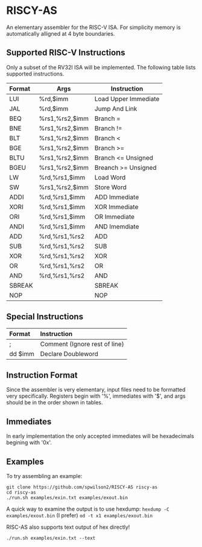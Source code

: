 # RISCY-AS
An elementary assembler for the RISC-V ISA. For simplicity memory is
automatically alligned at 4 byte boundaries.

## Supported RISC-V Instructions
Only a subset of the RV32I ISA will be implemented. The following table lists
supported instructions.

| Format |Args| Instruction |
| :------------- | ---- | ------------------------- |
|LUI  |%rd,$imm| Load Upper Immediate |
|JAL  |%rd,$imm |Jump And Link |
|BEQ  |%rs1,%rs2,$imm| Branch =|
|BNE  |%rs1,%rs2,$imm| Branch != |
|BLT  |%rs1,%rs2,$imm| Branch <|
|BGE  |%rs1,%rs2,$imm| Branch >=|
|BLTU |%rs1,%rs2,$imm|Branch <= Unsigned|
|BGEU |%rs1,%rs2,$imm| Breanch >= Unsigned|
|LW   |%rd,%rs1,$imm| Load Word |
|SW   |%rs1,%rs2,$imm|Store Word|
|ADDI |%rd,%rs1,$imm| ADD Immediate|
|XORI |%rd,%rs1,$imm|XOR Immediate |
|ORI  |%rd,%rs1,$imm| OR Immediate|
|ANDI |%rd,%rs1,$imm| AND Imemdiate|
|ADD  |%rd,%rs1,%rs2| ADD|
|SUB  |%rd,%rs1,%rs2| SUB |
|XOR  |%rd,%rs1,%rs2|XOR|
|OR   |%rd,%rs1,%rs2|OR|
|AND  |%rd,%rs1,%rs2|AND|
|SBREAK||SBREAK|
|NOP||NOP|

## Special Instructions

|Format|Instruction|
|:--|:--|
|;| Comment (Ignore rest of line)|
|dd $imm| Declare Doubleword|

## Instruction Format
Since the assembler is very elementary, input files need to be formatted very
specifically. Registers begin with '%', immediates with '$', and args should be
in the order shown in tables.

## Immediates
In early implementation the only accepted immediates will be hexadecimals begining with '0x'.


## Examples

To try assembling an example:

```
git clone https://github.com/spwilson2/RISCY-AS riscy-as
cd riscy-as
./run.sh examples/exin.txt examples/exout.bin
```

A quick way to examine the output is to use hexdump: `hexdump -C
examples/exout.bin` (I prefer) `od -t x1 examples/exout.bin`


RISC-AS also supports text output of hex directly!

`./run.sh examples/exin.txt --text`
